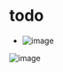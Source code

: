 # todo

- ![image](https://user-images.githubusercontent.com/31458531/178101006-224ae956-0065-40cb-a3b3-dc93474b75fd.png)

![image](https://user-images.githubusercontent.com/31458531/178101097-890b40d2-67fb-4066-a4a7-34ade0789f1d.png)
